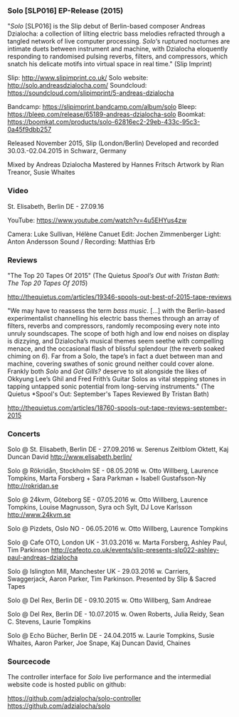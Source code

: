 ### Solo [SLP016] EP-Release (2015)

"*Solo* [SLP016] is the Slip debut of Berlin-based composer Andreas Dzialocha: a collection of lilting electric bass melodies refracted through a tangled network of live computer processing. *Solo*‘s ruptured nocturnes are intimate duets between instrument and machine, with Dzialocha eloquently responding to randomised pulsing reverbs, filters, and compressors, which snatch his delicate motifs into virtual space in real time." (Slip Imprint)

Slip: http://www.slipimprint.co.uk/
Solo website: http://solo.andreasdzialocha.com/
Soundcloud: https://soundcloud.com/slipimprint/5-andreas-dzialocha

Bandcamp: https://slipimprint.bandcamp.com/album/solo
Bleep: https://bleep.com/release/65189-andreas-dzialocha-solo
Boomkat: https://boomkat.com/products/solo-62816ec2-29eb-433c-95c3-0a45f9dbb257

Released November 2015, Slip (London/Berlin)
Developed and recorded 30.03.-02.04.2015
in Schwarz, Germany

Mixed by Andreas Dzialocha
Mastered by Hannes Fritsch
Artwork by Rian Treanor, Susie Whaites

### Video

St. Elisabeth, Berlin DE - 27.09.16

YouTube: https://www.youtube.com/watch?v=4u5EHYus4zw

Camera: Luke Sullivan, Hélène Canuet
Edit: Jochen Zimmenberger
Light: Anton Andersson
Sound / Recording: Matthias Erb

### Reviews

"The Top 20 Tapes Of 2015" (The Quietus *Spool’s Out with Tristan Bath: The Top 20 Tapes Of 2015*)

http://thequietus.com/articles/19346-spools-out-best-of-2015-tape-reviews

"We may have to reassess the term *bass music*. [...] with the Berlin-based experimentalist channelling his electric bass themes through an array of filters, reverbs and compressors, randomly recomposing every note into unruly soundscapes. The scope of both high and low end noises on display is dizzying, and Dzialocha’s musical themes seem seethe with compelling menace, and the occasional flash of blissful splendour (the reverb soaked chiming on *6*). Far from a Solo, the tape’s in fact a duet between man and machine, covering swathes of sonic ground neither could cover alone. Frankly both *Solo* and *Got Gills?* deserve to sit alongside the likes of Okkyung Lee’s Ghil and Fred Frith’s Guitar Solos as vital stepping stones in tapping untapped sonic potential from long-serving instruments." (The Quietus *Spool's Out: September's Tapes Reviewed By Tristan Bath)

http://thequietus.com/articles/18760-spools-out-tape-reviews-september-2015

### Concerts

Solo @ St. Elisabeth, Berlin DE - 27.09.2016
w. Serenus Zeitblom Oktett, Kaj Duncan David http://www.elisabeth.berlin/

Solo @ Rökridån, Stockholm SE - 08.05.2016
w. Otto Willberg, Laurence Tompkins, Marta Forsberg + Sara Parkman + Isabell Gustafsson-Ny http://rokridan.se

Solo @ 24kvm, Göteborg SE - 07.05.2016
w. Otto Willberg, Laurence Tompkins, Louise Magnusson, Syra och Sylt, DJ Love Karlsson http://www.24kvm.se

Solo @ Pizdets, Oslo NO - 06.05.2016
w. Otto Willberg, Laurence Tompkins

Solo @ Cafe OTO, London UK - 31.03.2016
w. Marta Forsberg, Ashley Paul, Tim Parkinson http://cafeoto.co.uk/events/slip-presents-slp022-ashley-paul-andreas-dzialocha

Solo @ Islington Mill, Manchester UK - 29.03.2016
w. Carriers, Swaggerjack, Aaron Parker, Tim Parkinson. Presented by Slip & Sacred Tapes

Solo @ Del Rex, Berlin DE - 09.10.2015
w. Otto Willberg, Sam Andreae

Solo @ Del Rex, Berlin DE - 10.07.2015
w. Owen Roberts, Julia Reidy, Sean C. Stevens, Laurie Tompkins

Solo @ Echo Bücher, Berlin DE - 24.04.2015
w. Laurie Tompkins, Susie Whaites, Aaron Parker, Joe Snape, Kaj Duncan David, Chaines

### Sourcecode

The controller interface for *Solo* live performance and the intermedial website code is hosted public on github:

https://github.com/adzialocha/solo-controller
https://github.com/adzialocha/solo

